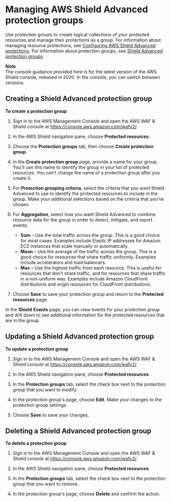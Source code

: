 # Managing AWS Shield Advanced protection groups<a name="manage-protection-group"></a>

Use protection groups to create logical collections of your protected resources and manage their protections as a group\. For information about managing resource protections, see [Configuring AWS Shield Advanced protections](manage-protection.md)\. For information about protection groups, see [Shield Advanced protection groups](ddos-overview.md#ddos-advanced-protection-groups)\.

**Note**  
The console guidance provided here is for the latest version of the AWS Shield console, released in 2020\. In the console, you can switch between versions\. 

## Creating a Shield Advanced protection group<a name="protection-group-creating"></a>

**To create a protection group**

1. Sign in to the AWS Management Console and open the AWS WAF & Shield console at [https://console\.aws\.amazon\.com/wafv2/](https://console.aws.amazon.com/wafv2/)\. 

1. In the AWS Shield navigation pane, choose **Protected resources**\.

1. Choose the **Protection groups** tab, then choose **Create protection group**\. 

1. In the **Create protection group** page, provide a name for your group\. You'll use this name to identify the group in your list of protected resources\. You can't change the name of a protection group after you create it\. 

1. For **Protection grouping criteria**, select the criteria that you want Shield Advanced to use to identify the protected resources to include in the group\. Make your additional selections based on the criteria that you've chosen\.

1. For **Aggregation**, select how you want Shield Advanced to combine resource data for the group in order to detect, mitigate, and report events\.
   + **Sum** – Use the total traffic across the group\. This is a good choice for most cases\. Examples include Elastic IP addresses for Amazon EC2 instances that scale manually or automatically\. 
   + **Mean** – Use the average of the traffic across the group\. This is a good choice for resources that share traffic uniformly\. Examples include accelerators and load balancers\. 
   + **Max** – Use the highest traffic from each resource\. This is useful for resources that don't share traffic, and for resources that share traffic in a non\-uniform way\. Examples include Amazon CloudFront distributions and origin resources for CloudFront distributions\. 

1. Choose **Save** to save your protection group and return to the **Protected resources** page\.

In the **Shield** **Events** page, you can view events for your protection group and drill down to see additional information for the protected resources that are in the group\. 

## Updating a Shield Advanced protection group<a name="protection-group-updating"></a>

**To update a protection group**

1. Sign in to the AWS Management Console and open the AWS WAF & Shield console at [https://console\.aws\.amazon\.com/wafv2/](https://console.aws.amazon.com/wafv2/)\. 

1. In the AWS Shield navigation pane, choose **Protected resources**\.

1. In the **Protection groups** tab, select the check box next to the protection group that you want to modify\. 

1. In the protection group's page, choose **Edit**\. Make your changes to the protection group settings\. 

1. Choose **Save** to save your changes\.

## Deleting a Shield Advanced protection group<a name="protection-group-deleting"></a>

**To delete a protection group**

1. Sign in to the AWS Management Console and open the AWS WAF & Shield console at [https://console\.aws\.amazon\.com/wafv2/](https://console.aws.amazon.com/wafv2/)\. 

1. In the AWS Shield navigation pane, choose **Protected resources**\.

1. In the **Protection groups** tab, select the check box next to the protection group that you want to remove\. 

1. In the protection group's page, choose **Delete** and confirm the action\. 